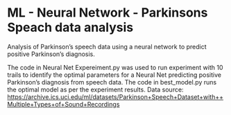 # ML - Neural Network - Parkinsons Speach data analysis
Analysis of Parkinson’s speech data using a neural network to predict positive Parkinson’s diagnosis.

The code in Neural Net Expereiment.py was used to run experiment with 10 trails to identify the optimal parameters for a Neural Net predicting positive Parkinson’s diagnosis from speech data. The code in best_model.py runs the optimal model as per the experiment results.
Data source: https://archive.ics.uci.edu/ml/datasets/Parkinson+Speech+Dataset+with++Multiple+Types+of+Sound+Recordings 


